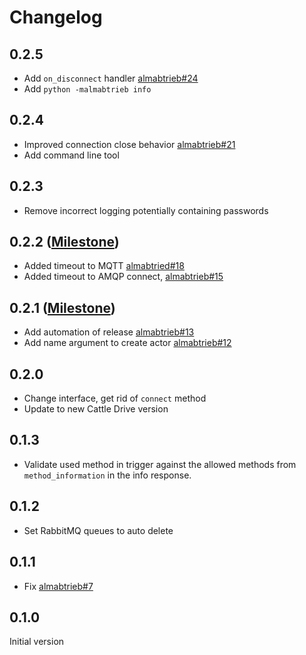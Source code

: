 # Changelog

## 0.2.5

- Add `on_disconnect` handler [almabtrieb#24](https://codeberg.org/bovine/almabtrieb/issues/24)
- Add `python -malmabtrieb info`

## 0.2.4

- Improved connection close behavior [almabtrieb#21](https://codeberg.org/bovine/almabtrieb/issues/21)
- Add command line tool

## 0.2.3

- Remove incorrect logging potentially containing passwords

## 0.2.2 ([Milestone](https://codeberg.org/bovine/almabtrieb/milestone/10249))

- Added timeout to MQTT [almabtried#18](https://codeberg.org/bovine/almabtrieb/issues/18)
- Added timeout to AMQP connect, [almabtrieb#15](https://codeberg.org/bovine/almabtrieb/issues/15)

## 0.2.1 ([Milestone](https://codeberg.org/bovine/almabtrieb/milestone/10246))

- Add automation of release [almabtrieb#13](https://codeberg.org/bovine/almabtrieb/issues/13)
- Add name argument to create actor [almabtrieb#12](https://codeberg.org/bovine/almabtrieb/issues/12)

## 0.2.0

- Change interface, get rid of `connect` method
- Update to new Cattle Drive version

## 0.1.3

- Validate used method in trigger against the allowed methods from `method_information` in the info response.

## 0.1.2

- Set RabbitMQ queues to auto delete

## 0.1.1

- Fix [almabtrieb#7](https://codeberg.org/bovine/almabtrieb/issues/7)

## 0.1.0

Initial version
